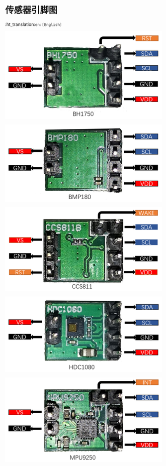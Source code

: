 # 传感器引脚图
:ht_translation:`en:[English]`

![](img/sensor_pinout_diagram/BH1750.png)

![](img/sensor_pinout_diagram/BMP180.png)

![](img/sensor_pinout_diagram/CCS811.png)

![](img/sensor_pinout_diagram/HDC1080.png)

![](img/sensor_pinout_diagram/MPU9250.png)